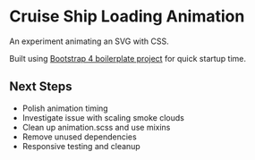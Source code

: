 # Cruise Ship Loading Animation
An experiment animating an SVG with CSS.

Built using [Bootstrap 4 boilerplate project](https://github.com/JayeshLab/bootstrap-4-sass-gulp-4-boilerplate.git) for quick startup time. 

## Next Steps
- Polish animation timing
- Investigate issue with scaling smoke clouds
- Clean up animation.scss and use mixins
- Remove unused dependencies 
- Responsive testing and cleanup


